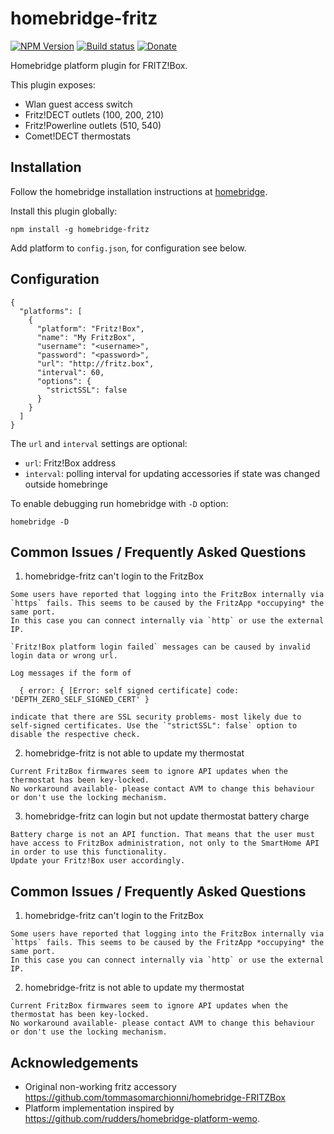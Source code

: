 # homebridge-fritz
[![NPM Version](https://img.shields.io/npm/v/homebridge-fritz.svg)](https://www.npmjs.com/package/homebridge-fritz)
[![Build status](https://travis-ci.org/andig/homebridge-fritz.svg?branch=master)](https://travis-ci.org/andig/homebridge-fritz)
[![Donate](https://img.shields.io/badge/Donate-PayPal-green.svg)](https://www.paypal.com/cgi-bin/webscr?cmd=_s-xclick&hosted_button_id=HGD5E9L28HQHC)


Homebridge platform plugin for FRITZ!Box.

This plugin exposes:

  - Wlan guest access switch
  - Fritz!DECT outlets (100, 200, 210)
  - Fritz!Powerline outlets (510, 540)
  - Comet!DECT thermostats


## Installation

Follow the homebridge installation instructions at [homebridge](https://www.npmjs.com/package/homebridge).

Install this plugin globally:

```
npm install -g homebridge-fritz
```

Add platform to `config.json`, for configuration see below.


## Configuration

```
{
  "platforms": [
    {
      "platform": "Fritz!Box",
      "name": "My FritzBox",
      "username": "<username>",
      "password": "<password>",
      "url": "http://fritz.box",
      "interval": 60,
      "options": {
        "strictSSL": false
      }
    }
  ]
}

```

The `url` and `interval` settings are optional:

  - `url`: Fritz!Box address
  - `interval`: polling interval for updating accessories if state was changed outside homebringe

To enable debugging run homebridge with `-D` option:

    homebridge -D


## Common Issues / Frequently Asked Questions

  1. homebridge-fritz can't login to the FritzBox
  
    Some users have reported that logging into the FritzBox internally via `https` fails. This seems to be caused by the FritzApp *occupying* the same port.
    In this case you can connect internally via `http` or use the external IP.

    `Fritz!Box platform login failed` messages can be caused by invalid login data or wrong url.

    Log messages if the form of

      { error: { [Error: self signed certificate] code: 'DEPTH_ZERO_SELF_SIGNED_CERT' }

    indicate that there are SSL security problems- most likely due to self-signed certificates. Use the `"strictSSL": false` option to disable the respective check.

  
  2. homebridge-fritz is not able to update my thermostat
  
    Current FritzBox firmwares seem to ignore API updates when the thermostat has been key-locked. 
    No workaround available- please contact AVM to change this behaviour or don't use the locking mechanism.


  3. homebridge-fritz can login but not update thermostat battery charge

    Battery charge is not an API function. That means that the user must have access to FritzBox administration, not only to the SmartHome API in order to use this functionality. 
    Update your Fritz!Box user accordingly. 


## Common Issues / Frequently Asked Questions

  1. homebridge-fritz can't login to the FritzBox
  
    Some users have reported that logging into the FritzBox internally via `https` fails. This seems to be caused by the FritzApp *occupying* the same port.
    In this case you can connect internally via `http` or use the external IP.
  
  2. homebridge-fritz is not able to update my thermostat
  
    Current FritzBox firmwares seem to ignore API updates when the thermostat has been key-locked. 
    No workaround available- please contact AVM to change this behaviour or don't use the locking mechanism.

## Acknowledgements

  - Original non-working fritz accessory https://github.com/tommasomarchionni/homebridge-FRITZBox
  - Platform implementation inspired by https://github.com/rudders/homebridge-platform-wemo.

